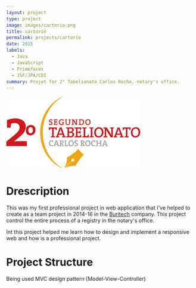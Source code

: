 ```yaml
---
layout: project
type: project
image: images/cartorio.png
title: cartorio
permalink: projects/cartorio
date: 2015
labels:
  - Java
  - JavaScript
  - Primefaces
  - JSF/JPA/CDI
summary: Projet for 2° Tabelionato Carlos Rocha, notary's office.
---
```


<img class="ui medium right floated rounded image" src="../images/cartorio.png">

# Drescription
This was my first professional project in web application that I've helped to create as a team project in 2014-16 in the [Buritech](http://www.buritech.com.br/site/) company. This project control the entire process of a registry in the notary's office.

Int this project helped me learn how to design and implement a responsive web and how is a professional project.

# Project Structure
Being used MVC design pattern (Model-View-Controller)



